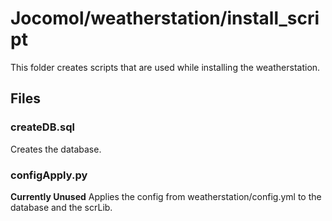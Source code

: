 # Jocomol/weatherstation/install_script

This folder creates scripts that are used while installing the weatherstation.

## Files

### createDB.sql
Creates the database.

### configApply.py
**Currently Unused**
Applies the config from weatherstation/config.yml to the database and the scrLib.

